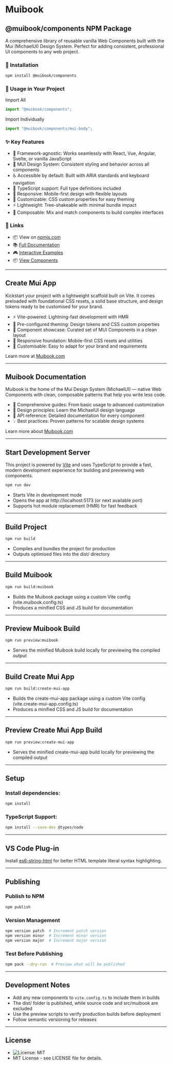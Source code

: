 # Muibook

## @muibook/components NPM Package

A comprehensive library of reusable vanilla Web Components built with the Mui (MichaelUI) Design System. Perfect for adding consistent, professional UI components to any web project.

### 🚀 Installation

```bash
npm install @muibook/components
```

### 📖 Usage in Your Project

Import All

```javascript
import "@muibook/components";
```

Import Individually

```javascript
import "@muibook/components/mui-body";
```

### ✨ Key Features

- 🔌 Framework-agnostic: Works seamlessly with React, Vue, Angular, Svelte, or vanilla JavaScript
- 🎨 MUI Design System: Consistent styling and behavior across all components
- ♿ Accessible by default: Built with ARIA standards and keyboard navigation
- 🎯 TypeScript support: Full type definitions included
- 📱 Responsive: Mobile-first design with flexible layouts
- 🎨 Customizable: CSS custom properties for easy theming
- ⚡ Lightweight: Tree-shakeable with minimal bundle impact
- 🧱 Composable: Mix and match components to build complex interfaces

### 🔗 Links

- 📦 View on [npmjs.com](https://www.npmjs.com/package/@muibook/components?activeTab=readme)
- 📚 [Full Documentation](https://muibook.com)
- 🎮 [Interactive Examples](https://muibook.com)
- 📦 [View Components](https://muibook.com)

---

## Create Mui App

Kickstart your project with a lightweight scaffold built on Vite. It comes preloaded with foundational CSS resets, a solid base structure, and design tokens ready to be customised for your brand.

- ⚡ Vite-powered: Lightning-fast development with HMR
- 🎨 Pre-configured theming: Design tokens and CSS custom properties
- 🧱 Component showcase: Curated set of MUI Components in a clean layout
- 📱 Responsive foundation: Mobile-first CSS resets and utilities
- 🔧 Customisable: Easy to adapt for your brand and requirements

Learn more at [Muibook.com](https://muibook.com/#/create-mui-app)

---

## Muibook Documentation

Muibook is the home of the Mui Design System (MichaelUI) — native Web Components with clean, composable patterns that help you write less code.

- 📖 Comprehensive guides: From basic usage to advanced customization
- 🎨 Design principles: Learn the MichaelUI design language
- 🔧 API reference: Detailed documentation for every component
- 💡 Best practices: Proven patterns for scalable design systems

Learn more about [Muibook.com](https://muibook.com)

---

## Start Development Server

This project is powered by [Vite](https://vitejs.dev/) and uses TypeScript to provide a fast, modern development experience for building and previewing web components.

```bash
npm run dev
```

- Starts Vite in development mode
- Opens the app at http://localhost:5173 (or next available port)
- Supports hot module replacement (HMR) for fast feedback

---

## Build Project

```bash
npm run build
```

- Compiles and bundles the project for production
- Outputs optimised files into the dist/ directory

---

## Build Muibook

```bash
npm run build:muibook
```

- Builds the Muibook package using a custom Vite config (vite.muibook.config.ts)
- Produces a minified CSS and JS build for documentation

---

## Preview Muibook Build

```bash
npm run preview:muibook
```

- Serves the minified Muibook build locally for previewing the compiled output

---

## Build Create Mui App

```bash
npm run build:create-mui-app
```

- Builds the create-mui-app package using a custom Vite config (vite.create-mui-app.config.ts)
- Produces a minified CSS and JS build for documentation

---

## Preview Create Mui App Build

```bash
npm run preview:create-mui-app
```

- Serves the minified create-mui-app build locally for previewing the compiled output

---

## Setup

### Install dependencies:

```bash
npm install
```

### TypeScript Support:

```bash
npm install --save-dev @types/node
```

---

## VS Code Plug-in

Install [es6-string-html](https://marketplace.visualstudio.com/items?itemName=Tobermory.es6-string-html) for better HTML template literal syntax highlighting.

---

## Publishing

### Publish to NPM

```bash
npm publish
```

### Version Management

```bash
npm version patch  # Increment patch version
npm version minor  # Increment minor version
npm version major  # Increment major version
```

### Test Before Publishing

```bash
npm pack --dry-run  # Preview what will be published
```

---

## Development Notes

- Add any new components to `vite.config.ts` to include them in builds
- The dist/ folder is published, while source code and src/muibook are excluded
- Use the preview scripts to verify production builds before deployment
- Follow semantic versioning for releases

---

## License

- ![License: MIT](https://img.shields.io/badge/License-MIT-yellow.svg)
- MIT License - see LICENSE file for details.
